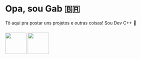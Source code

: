 # Opa, sou Gab 🇧🇷

Tô aqui pra postar uns projetos e outras coisas! Sou Dev C++ 🌳
###
<img src="https://img.shields.io/badge/C++-%2300599C.svg?style=plastic&logo=cplusplus&logoColor=white" width="68">  <img src="https://img.shields.io/badge/C-%2300599C.svg?style=plastic&logo=c&logoColor=white" width="68"> 

